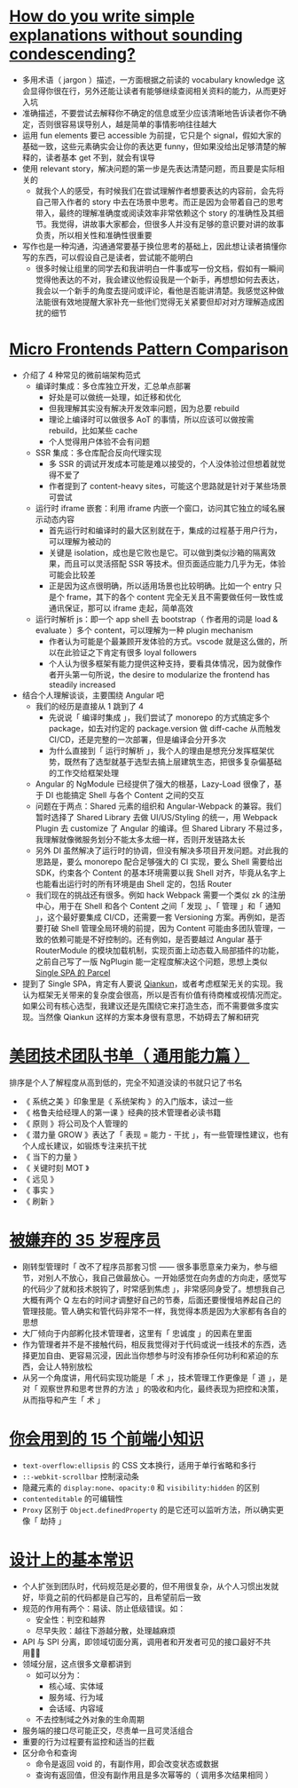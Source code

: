# [How do you write simple explanations without sounding condescending?](https://jvns.ca/blog/2020/11/15/simple-explanations-without-sounding-condescending/)

- 多用术语（ jargon ）描述，一方面根据之前读的 vocabulary knowledge 这会显得你很在行，另外还能让读者有能够继续查阅相关资料的能力，从而更好入坑
- 准确描述，不要尝试去解释你不确定的信息或至少应该清晰地告诉读者你不确定，否则很容易误导别人，越是简单的事情影响往往越大
- 运用 fun elements 要已 accessible 为前提，它只是个 signal，假如大家的基础一致，这些元素确实会让你的表达更 funny，但如果没给出足够清楚的解释的，读者基本 get 不到，就会有误导
- 使用 relevant story，解决问题的第一步是先表达清楚问题，而且要是实际相关的
  - 就我个人的感受，有时候我们在尝试理解作者想要表达的内容前，会先将自己带入作者的 story 中去在场景中思考。而正是因为会带着自己的思考带入，最终的理解准确度或阅读效率非常依赖这个 story 的准确性及其细节。我觉得，讲故事大家都会，但很多人并没有足够的意识要对讲的故事负责，所以相关性和准确性很重要
- 写作也是一种沟通，沟通通常要基于换位思考的基础上，因此想让读者搞懂你写的东西，可以假设自己是读者，尝试能不能明白
  - 很多时候让组里的同学去和我讲明白一件事或写一份文档，假如有一瞬间觉得他表达的不对，我会建议他假设我是一个新手，再想想如何去表达，我会以一个新手的角度去提问或评论，看他是否能讲清楚。我感觉这种做法能很有效地提醒大家补充一些他们觉得无关紧要但却对对方理解造成困扰的细节


# [Micro Frontends Pattern Comparison](https://blog.bitsrc.io/microfrontend-pattern-comparison-c50a9d2e4172)

- 介绍了 4 种常见的微前端架构范式
  - 编译时集成：多仓库独立开发，汇总单点部署
    - 好处是可以做统一处理，如迁移和优化
    - 但我理解其实没有解决开发效率问题，因为总要 rebuild
    - 理论上编译时可以做很多 AoT 的事情，所以应该可以做按需 rebuild，比如某些 cache
    - 个人觉得用户体验不会有问题
  - SSR 集成：多仓库配合反向代理实现
    - 多 SSR 的调试开发成本可能是难以接受的，个人没体验过但想着就觉得不爱了
    - 作者提到了 content-heavy sites，可能这个思路就是针对于某些场景可尝试
  - 运行时 iframe 嵌套：利用 iframe 内嵌一个窗口，访问其它独立的域名展示动态内容
    - 首先运行时和编译时的最大区别就在于，集成的过程基于用户行为，可以理解为被动的
    - 关键是 isolation，成也是它败也是它。可以做到类似沙箱的隔离效果，而且可以灵活搭配 SSR 等技术。但页面适应能力几乎为无，体验可能会比较差
    - 正是因为这点很明确，所以适用场景也比较明确。比如一个 entry 只是个 frame，其下的各个 content 完全无关且不需要做任何一致性或通讯保证，那可以 iframe 走起，简单高效
  - 运行时解析 js：即一个 app shell 去 bootstrap（ 作者用的词是 load & evaluate ）多个 content，可以理解为一种 plugin mechanism
    - 作者认为可能是个最兼顾开发体验的方式。vscode 就是这么做的，所以在此验证之下肯定有很多 loyal followers
    - 个人认为很多框架有能力提供这种支持，要看具体情况，因为就像作者开头第一句所说，the desire to modularize the frontend has steadily increased
- 结合个人理解谈谈，主要围绕 Angular 吧
  - 我们的经历是直接从 1 跳到了 4
    - 先说说「 编译时集成 」，我们尝试了 monorepo 的方式搞定多个 package，如去对约定的 package.version 做 diff-cache 从而触发 CI/CD，还是完整的一次部署，但是编译会分开多次
    - 为什么直接到「 运行时解析 」，我个人的理由是想充分发挥框架优势，既然有了选型就基于选型去搞上层建筑生态，把很多复杂偏基础的工作交给框架处理
  - Angular 的 NgModule 已经提供了强大的根基，Lazy-Load 很像了，基于 DI 也能搞定 Shell 与各个 Content 之间的交互
  - 问题在于两点：Shared 元素的组织和 Angular-Webpack 的兼容。我们暂时选择了 Shared Library 去做 UI/US/Styling 的统一，用 Webpack Plugin 去 customize 了 Angular 的编译。但 Shared Library 不易过多，我理解就像微服务划分不能太多太细一样，否则开发链路太长
  - 另外 DI 虽然解决了运行时的协调，但没有解决多项目开发问题。对此我的思路是，要么 monorepo 配合足够强大的 CI 实现，要么 Shell 需要给出 SDK，约束各个 Content 的基本环境需要以我 Shell 对齐，毕竟从名字上也能看出运行时的所有环境是由 Shell 定的，包括 Router
  - 我们现在的挑战还有很多。例如 hack Webpack 需要一个类似 zk 的注册中心，用于在 Shell 和各个 Content 之间「 发现 」、「 管理 」和「 通知 」，这个最好要集成 CI/CD，还需要一套 Versioning 方案。再例如，是否要打破 Shell 管理全局环境的前提，因为 Content 可能由多团队管理，一致的依赖可能是不好控制的。还有例如，是否要越过 Angular 基于 RouterModule 的模块加载机制，实现页面上动态载入局部插件的功能，之前自己写了一版 NgPlugin 能一定程度解决这个问题，思想上类似 [Single SPA 的 Parcel](https://single-spa.js.org/docs/parcels-overview)
- 提到了 Single SPA，肯定有人要说 [Qiankun](https://github.com/umijs/qiankun)，或者考虑框架无关的实现。我认为框架无关带来的复杂度会很高，所以是否有价值有待商榷或视情况而定。如果公司有核心选型，我建议还是先围绕它来打造生态，而不需要做多度实现。当然像 Qiankun 这样的方案本身很有意思，不妨碍去了解和研究

# [美团技术团队书单（ 通用能力篇 ）](https://mp.weixin.qq.com/s/5nUqazLLV67H824Jg6kd_A)

排序是个人了解程度从高到低的，完全不知道没读的书就只记了书名

- 《 系统之美 》印象里是《 系统架构 》的入门版本，读过一些
- 《 格鲁夫给经理人的第一课 》经典的技术管理者必读书籍
- 《 原则 》将公司及个人管理的
- 《 潜力量 GROW 》表达了「 表现 = 能力 - 干扰 」，有一些管理性建议，也有个人成长建议，如锻炼专注来抗干扰
- 《 当下的力量 》
- 《 关键时刻 MOT 》
- 《 远见 》
- 《 事实 》
- 《 刷新 》

# [被嫌弃的 35 岁程序员](https://mp.weixin.qq.com/s/ri9eik51MLh8ksesktJYqg)

- 刚转型管理时「 改不了程序员那套习惯 —— 很多事愿意亲力亲为，参与细节，对别人不放心，我自己做最放心。一开始感觉在向务虚的方向走，感觉写的代码少了就和技术脱钩了，时常感到焦虑 」，非常感同身受了。想想我自己大概有两个 Q 左右的时间才调整好自己的节奏，后面还要慢慢培养起自己的管理技能。管人确实和管代码非常不一样，我觉得本质是因为大家都有各自的思想
- 大厂倾向于内部孵化技术管理者，这里有「 忠诚度 」的因素在里面
- 作为管理者并不是不接触代码，相反我觉得对于代码或说一线技术的东西，选择更加自由、更容易沉浸，因此当你想参与时没有掺杂任何功利和紧迫的东西，会让人特别放松
- 从另一个角度讲，用代码实现功能是「 术 」，技术管理工作更像是「 道 」，是对「 观察世界和思考世界的方法 」的吸收和内化，最终表现为把控和决策，从而指导和产生「 术 」

# [你会用到的 15 个前端小知识](https://mp.weixin.qq.com/s/IMQhGAS_TaCDDITgl4Ekew)

- `text-overflow:ellipsis` 的 CSS 文本换行，适用于单行省略和多行
- `::-webkit-scrollbar` 控制滚动条
- 隐藏元素的 `display:none`、`opacity:0` 和 `visibility:hidden` 的区别
- `contenteditable` 的可编辑性
- `Proxy` 区别于 `Object.definedProperty` 的是它还可以监听方法，所以确实更像「 劫持 」

# [设计上的基本常识](https://dubbo.apache.org/zh-cn/docs/dev/principals/general-knowledge.html)

- 个人扩张到团队时，代码规范是必要的，但不用很复杂，从个人习惯出发就好，毕竟之前的代码都是自己写的，且希望前后一致
- 规范的作用有两个：易读、防止低级错误。如：
    - 安全性：判空和越界
    - 尽早失败：越往下游越分散，处理越麻烦
- API 与 SPI 分离，即领域切面分离，调用者和开发者可见的接口最好不共用
- 领域分层，这点很多文章都讲到
    - 如可以分为：
        - 核心域、实体域
        - 服务域、行为域
        - 会话域、内容域
    - 不去控制域之外对象的生命周期
- 服务端的接口尽可能正交，尽责单一且可灵活组合
- 重要的行为过程要有监控和适当的拦截
- 区分命令和查询
    - 命令是返回 void 的，有副作用，即会改变状态或数据
    - 查询有返回值，但没有副作用且是多次幂等的（ 调用多次结果相同 ）
